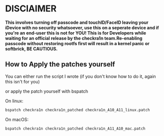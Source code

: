 # DISClAIMER

**This involves turning off passcode and touchID/FaceID leaving your iDevice with no security whatsoever, use this on a seperate device and if you're an end-user this is not for YOU! This is for Developers while waiting for an official release by the checkra1n team.Re-enabling passcode without restoring rootfs first will result in a kernel panic or softbrick, BE CAUTIOUS.**


## How to Apply the patches yourself

You can either run the script I wrote (if you don't know how to do it, again this isn't for you)

or apply the patch yourself with bspatch

On linux:

```sh
bspatch checkra1n checkra1n_patched checkra1n_A10_A11_linux.patch
```

On macOS:
```sh
bspatch checkra1n checkra1n_patched checkra1n_A11_A10_mac.patch
```


